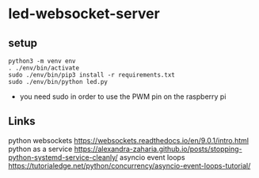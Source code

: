 #  led-websocket-server

## setup
```
python3 -m venv env
. ./env/bin/activate
sudo ./env/bin/pip3 install -r requirements.txt
sudo ./env/bin/python led.py
```
* you need sudo in order to use the PWM pin on the raspberry pi

## Links
python websockets https://websockets.readthedocs.io/en/9.0.1/intro.html
python as a service https://alexandra-zaharia.github.io/posts/stopping-python-systemd-service-cleanly/
asyncio event loops https://tutorialedge.net/python/concurrency/asyncio-event-loops-tutorial/
